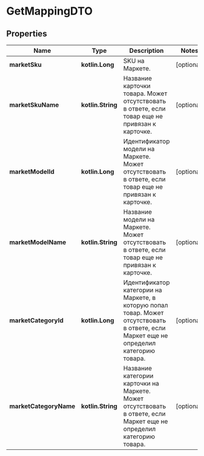 
# GetMappingDTO

## Properties
| Name | Type | Description | Notes |
| ------------ | ------------- | ------------- | ------------- |
| **marketSku** | **kotlin.Long** | SKU на Маркете. |  [optional] |
| **marketSkuName** | **kotlin.String** | Название карточки товара.  Может отсутствовать в ответе, если товар еще не привязан к карточке.  |  [optional] |
| **marketModelId** | **kotlin.Long** | Идентификатор модели на Маркете.  Может отсутствовать в ответе, если товар еще не привязан к карточке.  |  [optional] |
| **marketModelName** | **kotlin.String** | Название модели на Маркете.  Может отсутствовать в ответе, если товар еще не привязан к карточке.  |  [optional] |
| **marketCategoryId** | **kotlin.Long** | Идентификатор категории на Маркете, в которую попал товар.  Может отсутствовать в ответе, если Маркет еще не определил категорию товара.  |  [optional] |
| **marketCategoryName** | **kotlin.String** | Название категории карточки на Маркете.  Может отсутствовать в ответе, если Маркет еще не определил категорию товара.  |  [optional] |



